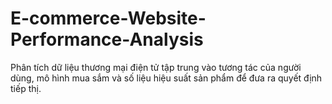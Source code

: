 # E-commerce-Website-Performance-Analysis
Phân tích dữ liệu thương mại điện tử tập trung vào tương tác của người dùng, mô hình mua sắm và số liệu hiệu suất sản phẩm để đưa ra quyết định tiếp thị.
